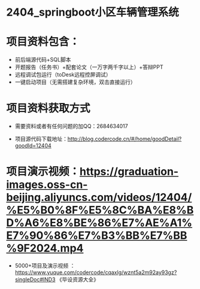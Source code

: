 #   2404_springboot小区车辆管理系统

#   项目资料包含：
*    前后端源代码+SQL脚本
*    开题报告（任务书）+配套论文（一万字两千字以上）+答辩PPT
*   远程调试包运行（toDesk远程控屏调试）
*   一键启动项目（无需搭建复杂环境，双击直接运行）


#   项目资料获取方式
*   需要资料或者有任何问题的加QQ：2684634017

*   项目源代码下载地址：http://blog.codercode.cn/#/home/goodDetail?goodId=12404

#  项目演示视频：https://graduation-images.oss-cn-beijing.aliyuncs.com/videos/12404/%E5%B0%8F%E5%8C%BA%E8%BD%A6%E8%BE%86%E7%AE%A1%E7%90%86%E7%B3%BB%E7%BB%9F2024.mp4

*  5000+项目及演示视频 ：https://www.yuque.com/codercode/cqaxlg/wznt5a2m92ay93gz?singleDoc#lND3 《毕设资源大全》
